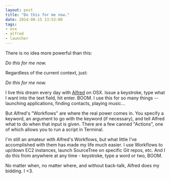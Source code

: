 ```yaml
---
layout: post
title: "Do this for me now."
date: 2014-08-15 13:53:00
tags:
- osx
- alfred
- launcher
---
```


There is no idea more powerful than this:

_Do this for me now._

Regardless of the current context, just:

_Do this for me now._

I live this dream every day with [Alfred](http://www.alfredapp.com/) on OSX. Issue a keystroke, type what I want into the text field, hit enter. BOOM. I use this for so many things -- launching applications, finding contacts, playing music...

But Alfred's "Workflows" are where the real power comes in. You specify a keyword, an argument to go with the keyword (if necessary), and tell Alfred what to do when that input is given. There are a few canned "Actions", one of which allows you to run a script in Terminal.

I'm still an amateur with Alfred's Workflows, but what little I've accomplished with them has made my life much easier. I use Workflows to up/down EC2 instances, launch SourceTree on specific Git repos, etc. And I do this from anywhere at any time - keystroke, type a word or two, BOOM.

No matter when, no matter where, and without back-talk, Alfred does my bidding. I <3.